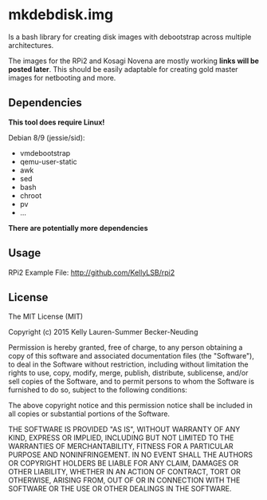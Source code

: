 # mkdebdisk.img

Is a bash library for creating disk images with debootstrap across multiple architectures.

The images for the RPi2 and Kosagi Novena are mostly working **links will be posted later**.
This should be easily adaptable for creating gold master images for netbooting and more.

## Dependencies

**This tool does require Linux!**

Debian 8/9 (jessie/sid):
- vmdebootstrap
- qemu-user-static
- awk
- sed
- bash
- chroot
- pv
- ...

__There are potentially more dependencies__

## Usage

RPi2 Example File: http://github.com/KellyLSB/rpi2

## License

The MIT License (MIT)

Copyright (c) 2015 Kelly Lauren-Summer Becker-Neuding

Permission is hereby granted, free of charge, to any person obtaining a copy
of this software and associated documentation files (the "Software"), to deal
in the Software without restriction, including without limitation the rights
to use, copy, modify, merge, publish, distribute, sublicense, and/or sell
copies of the Software, and to permit persons to whom the Software is
furnished to do so, subject to the following conditions:

The above copyright notice and this permission notice shall be included in
all copies or substantial portions of the Software.

THE SOFTWARE IS PROVIDED "AS IS", WITHOUT WARRANTY OF ANY KIND, EXPRESS OR
IMPLIED, INCLUDING BUT NOT LIMITED TO THE WARRANTIES OF MERCHANTABILITY,
FITNESS FOR A PARTICULAR PURPOSE AND NONINFRINGEMENT. IN NO EVENT SHALL THE
AUTHORS OR COPYRIGHT HOLDERS BE LIABLE FOR ANY CLAIM, DAMAGES OR OTHER
LIABILITY, WHETHER IN AN ACTION OF CONTRACT, TORT OR OTHERWISE, ARISING FROM,
OUT OF OR IN CONNECTION WITH THE SOFTWARE OR THE USE OR OTHER DEALINGS IN
THE SOFTWARE.
